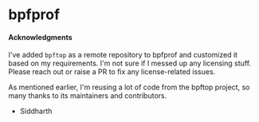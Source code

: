 # bpfprof

#### Acknowledgments

I've added `bpftop` as a remote repository to bpfprof and customized it based
on my requirements. I'm not sure if I messed up any licensing stuff. Please
reach out or raise a PR to fix any license-related issues.

As mentioned earlier, I'm reusing a lot of code from the bpftop project, so
many thanks to its maintainers and contributors.

- Siddharth
